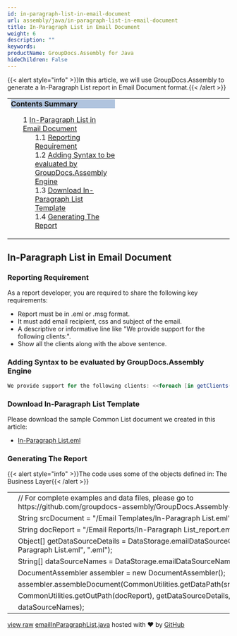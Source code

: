```yaml
---
id: in-paragraph-list-in-email-document
url: assembly/java/in-paragraph-list-in-email-document
title: In-Paragraph List in Email Document
weight: 6
description: ""
keywords: 
productName: GroupDocs.Assembly for Java
hideChildren: False
---
```

{{< alert style="info" >}}In this article, we will use GroupDocs.Assembly to generate a In-Paragraph List report in Email Document format.{{< /alert >}}

<table class="sectionMacro" border="0" cellpadding="5" cellspacing="0" width="100%"><tbody><tr><td valign="top" width="50%"><div class="panel" style="border-top-width: 1px; border-right-width: 1px; border-bottom-width: 1px; border-left-width: 1px;"><div class="panelHeader" style="border-bottom-width: 1px; background-color: rgb(176, 196, 222);"><b>Contents Summary</b></div><div class="panelContent"><style type="text/css">div.rbtoc1590607145982 { padding-top: 0px; padding-right: 0px; padding-bottom: 0px; padding-left: 0px; }div.rbtoc1590607145982 ul { list-style-type: none; list-style-image: none; margin-left: 0px; }div.rbtoc1590607145982 li { margin-left: 0px; padding-left: 0px; }</style><div class="toc rbtoc1590607145982"><ul class="toc-indentation"><li><span class="TOCOutline">1</span> <a href="#In-ParagraphListinEmailDocument-In-ParagraphListinEmailDocument">In-Paragraph List in Email Document</a><ul class="toc-indentation"><li><span class="TOCOutline">1.1</span> <a href="#In-ParagraphListinEmailDocument-ReportingRequirement">Reporting Requirement</a></li><li><span class="TOCOutline">1.2</span> <a href="#In-ParagraphListinEmailDocument-AddingSyntaxtobeevaluatedbyGroupDocs.AssemblyEngine">Adding Syntax to be evaluated by GroupDocs.Assembly Engine</a></li><li><span class="TOCOutline">1.3</span> <a href="#In-ParagraphListinEmailDocument-DownloadIn-ParagraphListTemplate">Download In-Paragraph List Template</a></li><li><span class="TOCOutline">1.4</span> <a href="#In-ParagraphListinEmailDocument-GeneratingTheReport">Generating The Report</a></li></ul></li></ul></div></div></div></td><td valign="top" width="15%"></td><td valign="top" width="35%"></td></tr></tbody></table>

## In-Paragraph List in Email Document

### Reporting Requirement

As a report developer, you are required to share the following key requirements:

*   Report must be in .eml or .msg format.
*   It must add email recipient, css and subject of the email.
*   A descriptive or informative line like "We provide support for the following clients:".
*   Show all the clients along with the above sentence.

### Adding Syntax to be evaluated by GroupDocs.Assembly Engine

```csharp
We provide support for the following clients: <<foreach [in getClients()]>><<[indexOf() != 0 ? ", " : ""]>><<[getName()]>><</foreach>>

```

### Download In-Paragraph List Template

Please download the sample Common List document we created in this article:

*   [In-Paragraph List.eml](https://raw.githubusercontent.com/groupdocs-assembly/GroupDocs.Assembly-for-Java/master/Examples/GroupDocs.Assembly.Examples.Java/Data/Storage/Email%20Templates/Bulleted%20List.eml?raw=true)

### Generating The Report

{{< alert style="info" >}}The code uses some of the objects defined in: The Business Layer{{< /alert >}}

<table class="highlight tab-size js-file-line-container" data-tab-size="8" data-paste-markdown-skip=""><tbody><tr><td id="file-emailinparagraphlist-java-L1" class="blob-num js-line-number" data-line-number="1"></td><td id="file-emailinparagraphlist-java-LC1" class="blob-code blob-code-inner js-file-line"><span class="pl-c"><span class="pl-c">//</span> For complete examples and data files, please go to https://github.com/groupdocs-assembly/GroupDocs.Assembly-for-Java</span></td></tr><tr><td id="file-emailinparagraphlist-java-L2" class="blob-num js-line-number" data-line-number="2"></td><td id="file-emailinparagraphlist-java-LC2" class="blob-code blob-code-inner js-file-line"><span class="pl-smi">String</span> srcDocument <span class="pl-k">=</span> <span class="pl-s"><span class="pl-pds">"</span>/Email Templates/In-Paragraph List.eml<span class="pl-pds">"</span></span>;</td></tr><tr><td id="file-emailinparagraphlist-java-L3" class="blob-num js-line-number" data-line-number="3"></td><td id="file-emailinparagraphlist-java-LC3" class="blob-code blob-code-inner js-file-line"><span class="pl-smi">String</span> docReport <span class="pl-k">=</span> <span class="pl-s"><span class="pl-pds">"</span>/Email Reports/In-Paragraph List_report.eml<span class="pl-pds">"</span></span>;</td></tr><tr><td id="file-emailinparagraphlist-java-L4" class="blob-num js-line-number" data-line-number="4"></td><td id="file-emailinparagraphlist-java-LC4" class="blob-code blob-code-inner js-file-line"><span class="pl-k">Object</span>[] getDataSourceDetails <span class="pl-k">=</span> <span class="pl-smi">DataStorage</span><span class="pl-k">.</span>emailDataSourceObject(<span class="pl-s"><span class="pl-pds">"</span>In-Paragraph List.eml<span class="pl-pds">"</span></span>, <span class="pl-s"><span class="pl-pds">"</span>.eml<span class="pl-pds">"</span></span>);</td></tr><tr><td id="file-emailinparagraphlist-java-L5" class="blob-num js-line-number" data-line-number="5"></td><td id="file-emailinparagraphlist-java-LC5" class="blob-code blob-code-inner js-file-line"><span class="pl-k">String</span>[] dataSourceNames <span class="pl-k">=</span> <span class="pl-smi">DataStorage</span><span class="pl-k">.</span>emailDataSourceName(<span class="pl-s"><span class="pl-pds">"</span>.eml<span class="pl-pds">"</span></span>);</td></tr><tr><td id="file-emailinparagraphlist-java-L6" class="blob-num js-line-number" data-line-number="6"></td><td id="file-emailinparagraphlist-java-LC6" class="blob-code blob-code-inner js-file-line"><span class="pl-smi">DocumentAssembler</span> assembler <span class="pl-k">=</span> <span class="pl-k">new</span> <span class="pl-smi">DocumentAssembler</span>();</td></tr><tr><td id="file-emailinparagraphlist-java-L7" class="blob-num js-line-number" data-line-number="7"></td><td id="file-emailinparagraphlist-java-LC7" class="blob-code blob-code-inner js-file-line">assembler<span class="pl-k">.</span>assembleDocument(<span class="pl-smi">CommonUtilities</span><span class="pl-k">.</span>getDataPath(srcDocument),</td></tr><tr><td id="file-emailinparagraphlist-java-L8" class="blob-num js-line-number" data-line-number="8"></td><td id="file-emailinparagraphlist-java-LC8" class="blob-code blob-code-inner js-file-line"><span class="pl-smi">CommonUtilities</span><span class="pl-k">.</span>getOutPath(docReport), getDataSourceDetails,</td></tr><tr><td id="file-emailinparagraphlist-java-L9" class="blob-num js-line-number" data-line-number="9"></td><td id="file-emailinparagraphlist-java-LC9" class="blob-code blob-code-inner js-file-line">dataSourceNames);</td></tr></tbody></table>

[view raw](https://gist.github.com/samicheemagroupdocs/3ff4323ee0af247c4d071c002294dff6/raw/7982f1478a2c94672f9559e62d8a19b89057d4e4/emailInParagraphList.java) [emailInParagraphList.java](https://gist.github.com/samicheemagroupdocs/3ff4323ee0af247c4d071c002294dff6#file-emailinparagraphlist-java) hosted with ❤ by [GitHub](https://github.com)
